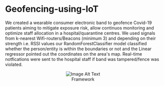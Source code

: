 # Geofencing-using-IoT
We created a wearable consumer electronic band to geofence Covid-19 patients aiming to mitigate exposure risk, allow continuos monitoring and optimize staff allocation in a hospital/quarantine centres. We used signals from k-nearest  Wifi-routers/Beacons (minimum 3) and depending on their strength i.e. RSSI values our RandomForestClassifier model classified whether the person/entity is within the boundaries or not and the Linear regressor pointed out the coordinates on the area's map. Real-time notfications were sent to the hospital staff if band was tampered/fence was violated.    
<p align="center">
  <img src="https://github.com/arya18mak/Geofencing-using-IoT/assets/55435847/5b2b8a0f-f5ae-4bbf-a3af-40238a116c89" alt="Image Alt Text"><br>
  Framework
</p>
